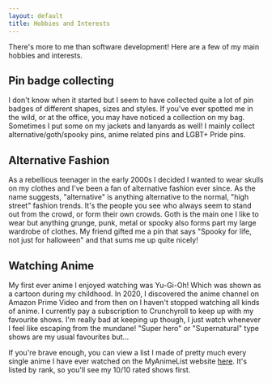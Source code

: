 ```yaml
---
layout: default
title: Hobbies and Interests
---
```


There's more to me than software development!  Here are a few of my main hobbies and interests.

## Pin badge collecting

I don't know when it started but I seem to have collected quite a lot of pin badges of different shapes, sizes and styles.  If you've ever spotted me in the wild, or at the office, you may have noticed a collection on my bag.  Sometimes I put some on my jackets and lanyards as well!  I mainly collect alternative/goth/spooky pins, anime related pins and LGBT+ Pride pins.

## Alternative Fashion

As a rebellious teenager in the early 2000s I decided I wanted to wear skulls on my clothes and I've been a fan of alternative fashion ever since.  As the name suggests, "alternative" is anything alternative to the normal, "high street" fashion trends.  It's the people you see who always seem to stand out from the crowd, or form their own crowds.  Goth is the main one I like to wear but anything grunge, punk, metal or spooky also forms part my large wardrobe of clothes.  My friend gifted me a pin that says "Spooky for life, not just for halloween" and that sums me up quite nicely!

## Watching Anime

My first ever anime I enjoyed watching was Yu-Gi-Oh! Which was shown as a cartoon during my childhood.  In 2020, I discovered the anime channel on Amazon Prime Video and from then on I haven't stopped watching all kinds of anime. I currently pay a subscription to Crunchyroll to keep up with my favourite shows.  I'm really bad at keeping up though, I just watch whenever I feel like escaping from the mundane! "Super hero" or "Supernatural" type shows are my usual favourites but...

If you're brave enough, you can view a list I made of pretty much every single anime I have ever watched on the MyAnimeList website [here](https://myanimelist.net/animelist/Solar0Wolf?status=7&order=4&order2=0).  It's listed by rank, so you'll see my 10/10 rated shows first.
